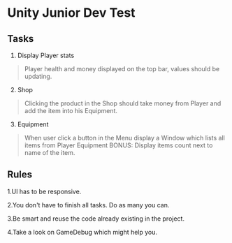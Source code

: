 # Unity Junior Dev Test

## Tasks

1. Display Player stats
>Player health and money displayed on the top bar, values should be updating.
2. Shop
>Clicking the product in the Shop should take money from Player and add the item into his Equipment.
3. Equipment
>When user click a button in the Menu display a Window which lists all items from Player Equipment 
>BONUS: Display items count next to name of the item. 

## Rules

1.UI has to be responsive.

2.You don't have to finish all tasks. Do as many you can.

3.Be smart and reuse the code already existing in the project.

4.Take a look on GameDebug which might help you.
